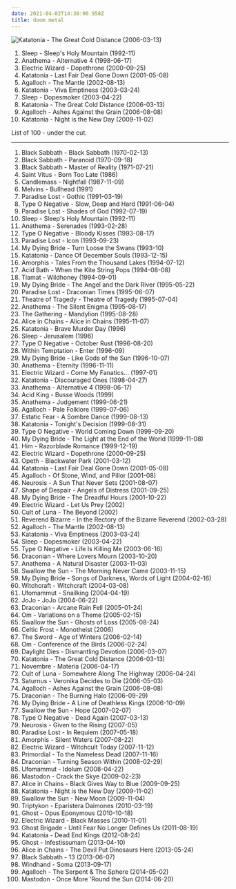 ```yaml
---
date: 2021-04-02T14:30:00.958Z
title: doom metal
---
```

![Katatonia - The Great Cold Distance (2006-03-13)](https://img.discogs.com/c-I01SnTbdeCXElFXbKmHjjZFoI=/fit-in/600x513/filters:strip_icc():format(jpeg):mode_rgb():quality(90)/discogs-images/R-2656686-1509290559-7616.jpeg.jpg "Katatonia - The Great Cold Distance (2006-03-13)")
<ol class="albums">
<li data-cover="http://coverartarchive.org/release/c02820b6-2fe7-4342-983e-617aa1bf7799/15868913031-500.jpg" data-tags="stoner metal, doom metal" role="button">Sleep - Sleep's Holy Mountain (1992-11)</li>
<li data-cover="http://coverartarchive.org/release/9a51b23b-4594-4abe-8c69-19b8cfa49184/8630651837-500.jpg" data-tags="doom metal, progressive rock, progressive metal" role="button">Anathema - Alternative 4 (1998-06-17)</li>
<li data-cover="https://via.placeholder.com/450" data-tags="doom metal" role="button">Electric Wizard - Dopethrone (2000-09-25)</li>
<li data-cover="http://coverartarchive.org/release/1d2cfca8-1cdf-4a98-8bd5-0769b97769dc/3597667276-500.jpg" data-tags="doom metal" role="button">Katatonia - Last Fair Deal Gone Down (2001-05-08)</li>
<li data-cover="http://coverartarchive.org/release/7ac99528-77a9-3624-84b7-3400f6f56e47/22056699402-500.jpg" data-tags="folk metal, doom metal" role="button">Agalloch - The Mantle (2002-08-13)</li>
<li data-cover="http://coverartarchive.org/release/3e228cd1-aa1c-3244-bac8-2d56d56dd0a0/3597990218-500.jpg" data-tags="doom metal" role="button">Katatonia - Viva Emptiness (2003-03-24)</li>
<li data-cover="http://coverartarchive.org/release/a97bb2e6-8e15-4f24-93be-35666727c9d1/16825470893-500.jpg" data-tags="doom metal, stoner metal" role="button">Sleep - Dopesmoker (2003-04-22)</li>
<li data-cover="https://img.discogs.com/c-I01SnTbdeCXElFXbKmHjjZFoI=/fit-in/600x513/filters:strip_icc():format(jpeg):mode_rgb():quality(90)/discogs-images/R-2656686-1509290559-7616.jpeg.jpg" data-tags="doom metal, progressive metal" role="button">Katatonia - The Great Cold Distance (2006-03-13)</li>
<li data-cover="http://coverartarchive.org/release/b943e89a-2ae7-4cce-940a-c434c4f068cf/19071273840-500.jpg" data-tags="doom metal, folk metal, progressive metal" role="button">Agalloch - Ashes Against the Grain (2006-08-08)</li>
<li data-cover="http://coverartarchive.org/release/90f3d67b-96c9-43ba-b2f8-d46289545e6a/12577277568-500.jpg" data-tags="progressive metal, doom metal" role="button">Katatonia - Night is the New Day (2009-11-02)</li>
</ol>
List of 100 - under the cut.
<!-- more -->

_________________

<ol class="albums">
<li data-cover="http://coverartarchive.org/release/d4d6b8d9-413f-3aa6-9f4b-d51be1eb740c/9279003220-500.jpg" data-tags="heavy metal" role="button">
Black Sabbath - Black Sabbath (1970-02-13)
</li>
<li data-cover="http://coverartarchive.org/release/2982b682-36ea-3605-b959-04e746736070/9279109967-500.jpg" data-tags="heavy metal" role="button">
Black Sabbath - Paranoid (1970-09-18)
</li>
<li data-cover="https://img.discogs.com/MSeyqly3MT7C4TDyYgBc-2jEBkI=/fit-in/600x600/filters:strip_icc():format(jpeg):mode_rgb():quality(90)/discogs-images/R-3682748-1564562461-8776.jpeg.jpg" data-tags="heavy metal" role="button">
Black Sabbath - Master of Reality (1971-07-21)
</li>
<li data-cover="http://coverartarchive.org/release/7174f004-43d6-3ee6-aab4-60011f7b4ca0/3296287406-500.jpg" data-tags="doom metal" role="button">
Saint Vitus - Born Too Late (1986)
</li>
<li data-cover="https://via.placeholder.com/450" data-tags="doom metal" role="button">
Candlemass - Nightfall (1987-11-09)
</li>
<li data-cover="http://coverartarchive.org/release/67d450b3-9f16-43e7-a819-019e6e54e074/12107471021-500.jpg" data-tags="doom metal, grunge, sludge" role="button">
Melvins - Bullhead (1991)
</li>
<li data-cover="http://coverartarchive.org/release/8b157877-0b53-4c8e-bf6d-a5e92c49cbc7/7545775405-500.jpg" data-tags="doom metal" role="button">
Paradise Lost - Gothic (1991-03-19)
</li>
<li data-cover="http://coverartarchive.org/release/024d27d2-a238-4168-a9a3-87a2b50696d1/4025431846-500.jpg" data-tags="1991, doom metal, metal, gothic metal" role="button">
Type O Negative - Slow, Deep and Hard (1991-06-04)
</li>
<li data-cover="https://img.discogs.com/WGzImFEZdQpnBKmE1CeuMpRmqGs=/fit-in/600x523/filters:strip_icc():format(jpeg):mode_rgb():quality(90)/discogs-images/R-7070471-1485671189-3103.jpeg.jpg" data-tags="doom metal" role="button">
Paradise Lost - Shades of God (1992-07-19)
</li>
<li data-cover="http://coverartarchive.org/release/c02820b6-2fe7-4342-983e-617aa1bf7799/15868913031-500.jpg" data-tags="stoner metal, doom metal" role="button">
Sleep - Sleep's Holy Mountain (1992-11)
</li>
<li data-cover="https://via.placeholder.com/450" data-tags="doom metal" role="button">
Anathema - Serenades (1993-02-28)
</li>
<li data-cover="http://coverartarchive.org/release/5e9be7bb-460d-37f2-96f5-4d180f57f3cf/4051863729-500.jpg" data-tags="gothic metal" role="button">
Type O Negative - Bloody Kisses (1993-08-17)
</li>
<li data-cover="https://img.discogs.com/WGzImFEZdQpnBKmE1CeuMpRmqGs=/fit-in/600x523/filters:strip_icc():format(jpeg):mode_rgb():quality(90)/discogs-images/R-7070471-1485671189-3103.jpeg.jpg" data-tags="doom metal, gothic metal" role="button">
Paradise Lost - Icon (1993-09-23)
</li>
<li data-cover="https://img.discogs.com/NOzWR6bccQNI99MmYy5gjUYlQUU=/fit-in/600x605/filters:strip_icc():format(jpeg):mode_rgb():quality(90)/discogs-images/R-2606084-1465010304-8589.jpeg.jpg" data-tags="doom metal" role="button">
My Dying Bride - Turn Loose the Swans (1993-10)
</li>
<li data-cover="http://coverartarchive.org/release/7c4639b4-c2fc-44c9-be3d-35143069b099/3591269446-500.jpg" data-tags="doom metal" role="button">
Katatonia - Dance Of December Souls (1993-12-15)
</li>
<li data-cover="http://coverartarchive.org/release/c423642b-9374-46c4-aafa-0dc5c4cb92ef/9093569648-500.jpg" data-tags="melodic death metal, death metal" role="button">
Amorphis - Tales From the Thousand Lakes (1994-07-12)
</li>
<li data-cover="http://coverartarchive.org/release/14e8adef-dc7e-4f7b-9c79-80af627ea817/7846949504-500.jpg" data-tags="sludge, doom metal" role="button">
Acid Bath - When the Kite String Pops (1994-08-08)
</li>
<li data-cover="https://img.discogs.com/m9w1hg0pNvLZg3YtsLXTKV5vYlc=/fit-in/593x600/filters:strip_icc():format(jpeg):mode_rgb():quality(90)/discogs-images/R-2501730-1287489736.jpeg.jpg" data-tags="gothic metal, doom metal" role="button">
Tiamat - Wildhoney (1994-09-01)
</li>
<li data-cover="http://coverartarchive.org/release/26ed17a4-e022-4abc-a11f-23437715f4f8/15399938306-500.jpg" data-tags="doom metal" role="button">
My Dying Bride - The Angel and the Dark River (1995-05-22)
</li>
<li data-cover="https://img.discogs.com/WGzImFEZdQpnBKmE1CeuMpRmqGs=/fit-in/600x523/filters:strip_icc():format(jpeg):mode_rgb():quality(90)/discogs-images/R-7070471-1485671189-3103.jpeg.jpg" data-tags="gothic metal, doom metal" role="button">
Paradise Lost - Draconian Times (1995-06-07)
</li>
<li data-cover="https://img.discogs.com/DFXZwcfJraF7v-cwcBZU2TqHsIY=/fit-in/600x600/filters:strip_icc():format(jpeg):mode_rgb():quality(90)/discogs-images/R-240284-1430129633-8202.jpeg.jpg" data-tags="doom metal, gothic metal" role="button">
Theatre of Tragedy - Theatre of Tragedy (1995-07-04)
</li>
<li data-cover="https://img.discogs.com/HLA6Y3o3S1zh-vFSlJGu2JT6xYw=/fit-in/600x591/filters:strip_icc():format(jpeg):mode_rgb():quality(90)/discogs-images/R-739008-1153979275.jpeg.jpg" data-tags="doom metal" role="button">
Anathema - The Silent Enigma (1995-08-17)
</li>
<li data-cover="https://img.discogs.com/09tWgbA6IlykuXRg1Xd1e8o3BHU=/fit-in/600x537/filters:strip_icc():format(jpeg):mode_rgb():quality(90)/discogs-images/R-9577733-1507315334-1264.jpeg.jpg" data-tags="gothic metal, progressive metal, atmospheric metal" role="button">
The Gathering - Mandylion (1995-08-28)
</li>
<li data-cover="http://coverartarchive.org/release/55ac12a2-1d33-48e7-999c-5cd7556fa205/5554341905-500.jpg" data-tags="grunge" role="button">
Alice in Chains - Alice in Chains (1995-11-07)
</li>
<li data-cover="http://coverartarchive.org/release/1bc4f270-248f-4f0d-9512-2449157325fb/3591440901-500.jpg" data-tags="doom metal, death doom metal" role="button">
Katatonia - Brave Murder Day (1996)
</li>
<li data-cover="https://via.placeholder.com/450" data-tags="doom metal, stoner rock, sludge" role="button">
Sleep - Jerusalem (1996)
</li>
<li data-cover="https://img.discogs.com/b2Q4nNDZahD0EK4_YytQ0RdmTnI=/fit-in/600x602/filters:strip_icc():format(jpeg):mode_rgb():quality(90)/discogs-images/R-2867780-1598412956-9633.jpeg.jpg" data-tags="gothic metal, doom metal" role="button">
Type O Negative - October Rust (1996-08-20)
</li>
<li data-cover="http://coverartarchive.org/release/68a8223b-872d-465d-a86c-9c54f0b9910b/4664662125-500.jpg" data-tags="gothic metal" role="button">
Within Temptation - Enter (1996-09)
</li>
<li data-cover="https://img.discogs.com/NOzWR6bccQNI99MmYy5gjUYlQUU=/fit-in/600x605/filters:strip_icc():format(jpeg):mode_rgb():quality(90)/discogs-images/R-2606084-1465010304-8589.jpeg.jpg" data-tags="doom metal" role="button">
My Dying Bride - Like Gods of the Sun (1996-10-07)
</li>
<li data-cover="http://coverartarchive.org/release/b9a0db01-e807-49f3-bf08-ff2665d52d48/19253460684-500.jpg" data-tags="doom metal, progressive metal" role="button">
Anathema - Eternity (1996-11-11)
</li>
<li data-cover="http://coverartarchive.org/release/2c342114-869e-404c-a43d-34a3a6247a8f/1587703828-500.jpg" data-tags="doom metal" role="button">
Electric Wizard - Come My Fanatics... (1997-01)
</li>
<li data-cover="http://coverartarchive.org/release/f1d33de4-4c0d-453f-a13c-b7cb26de6e59/3596831408-500.jpg" data-tags="doom metal" role="button">
Katatonia - Discouraged Ones (1998-04-27)
</li>
<li data-cover="http://coverartarchive.org/release/9a51b23b-4594-4abe-8c69-19b8cfa49184/8630651837-500.jpg" data-tags="doom metal, progressive rock, progressive metal" role="button">
Anathema - Alternative 4 (1998-06-17)
</li>
<li data-cover="http://coverartarchive.org/release/ade2b8b9-82ea-444f-83ff-0bf2880e025a/14521543056-500.jpg" data-tags="stoner metal, stoner doom" role="button">
Acid King - Busse Woods (1999)
</li>
<li data-cover="https://via.placeholder.com/450" data-tags="progressive rock" role="button">
Anathema - Judgement (1999-06-21)
</li>
<li data-cover="http://coverartarchive.org/release/cc5ec0dd-6892-4e1a-a4e5-ef035b21aa38/18270738627-500.jpg" data-tags="folk metal, doom metal" role="button">
Agalloch - Pale Folklore (1999-07-06)
</li>
<li data-cover="http://coverartarchive.org/release/16771a43-ad3d-4df4-9e87-ed11e433065c/1017278405-500.jpg" data-tags="doom metal" role="button">
Estatic Fear - A Sombre Dance (1999-08-13)
</li>
<li data-cover="http://coverartarchive.org/release/e0ff9610-23ad-4f33-b710-c28242482545/3596965456-500.jpg" data-tags="doom metal, depressive rock" role="button">
Katatonia - Tonight's Decision (1999-08-31)
</li>
<li data-cover="http://coverartarchive.org/release/4112b58f-dcb7-3bd0-9744-5907dd120109/18632119340-500.jpg" data-tags="gothic metal, doom metal" role="button">
Type O Negative - World Coming Down (1999-09-20)
</li>
<li data-cover="http://coverartarchive.org/release/8f44ac52-c397-4597-bd67-5fb4054612d7/7724364372-500.jpg" data-tags="doom metal" role="button">
My Dying Bride - The Light at the End of the World (1999-11-08)
</li>
<li data-cover="http://coverartarchive.org/release/c38d4983-987f-35b9-9683-932192d5e3c4/19881038050-500.jpg" data-tags="love metal, him, rock" role="button">
Him - Razorblade Romance (1999-12-19)
</li>
<li data-cover="https://via.placeholder.com/450" data-tags="doom metal" role="button">
Electric Wizard - Dopethrone (2000-09-25)
</li>
<li data-cover="https://via.placeholder.com/450" data-tags="progressive death metal, progressive metal" role="button">
Opeth - Blackwater Park (2001-03-12)
</li>
<li data-cover="http://coverartarchive.org/release/1d2cfca8-1cdf-4a98-8bd5-0769b97769dc/3597667276-500.jpg" data-tags="doom metal" role="button">
Katatonia - Last Fair Deal Gone Down (2001-05-08)
</li>
<li data-cover="http://coverartarchive.org/release/7a94f7ba-bba7-417f-87ca-ac29e63d6aba/11562848487-500.jpg" data-tags="doom metal, black metal, folk metal" role="button">
Agalloch - Of Stone, Wind, and Pillor (2001-08)
</li>
<li data-cover="http://coverartarchive.org/release/ca11e9a4-cc91-46e4-99c1-68790f99edec/3104797376-500.jpg" data-tags="post-metal, 2001" role="button">
Neurosis - A Sun That Never Sets (2001-08-07)
</li>
<li data-cover="https://img.discogs.com/Mat5QNMg4Aots00-fuLDumvazPk=/fit-in/471x479/filters:strip_icc():format(jpeg):mode_rgb():quality(90)/discogs-images/R-3987814-1351502816-8978.jpeg.jpg" data-tags="funeral doom metal, doom metal" role="button">
Shape of Despair - Angels of Distress (2001-09-25)
</li>
<li data-cover="http://coverartarchive.org/release/435656b9-a011-4af7-b685-68747926fab3/1122199848-500.jpg" data-tags="doom metal" role="button">
My Dying Bride - The Dreadful Hours (2001-10-22)
</li>
<li data-cover="http://coverartarchive.org/release/149f46f6-2f87-409d-bb60-8fcc2689b7c6/18298518749-500.jpg" data-tags="doom metal, stoner metal, stoner doom" role="button">
Electric Wizard - Let Us Prey (2002)
</li>
<li data-cover="http://coverartarchive.org/release/649d1c49-3018-4a0b-b0cc-3ed64c39e373/7741304161-500.jpg" data-tags="sludge, doom metal" role="button">
Cult of Luna - The Beyond (2002)
</li>
<li data-cover="https://via.placeholder.com/450" data-tags="doom metal" role="button">
Reverend Bizarre - In the Rectory of the Bizarre Reverend (2002-03-28)
</li>
<li data-cover="http://coverartarchive.org/release/7ac99528-77a9-3624-84b7-3400f6f56e47/22056699402-500.jpg" data-tags="folk metal, doom metal" role="button">
Agalloch - The Mantle (2002-08-13)
</li>
<li data-cover="http://coverartarchive.org/release/3e228cd1-aa1c-3244-bac8-2d56d56dd0a0/3597990218-500.jpg" data-tags="doom metal" role="button">
Katatonia - Viva Emptiness (2003-03-24)
</li>
<li data-cover="http://coverartarchive.org/release/a97bb2e6-8e15-4f24-93be-35666727c9d1/16825470893-500.jpg" data-tags="doom metal, stoner metal" role="button">
Sleep - Dopesmoker (2003-04-22)
</li>
<li data-cover="http://coverartarchive.org/release/6d28fd10-63f6-3d39-8568-a1c8c9b72c62/26453759332-500.jpg" data-tags="gothic metal" role="button">
Type O Negative - Life Is Killing Me (2003-06-16)
</li>
<li data-cover="http://coverartarchive.org/release/9698924f-c7f3-4192-b964-4de33a3a63e7/997471036-500.jpg" data-tags="doom metal, gothic doom metal, gothic metal" role="button">
Draconian - Where Lovers Mourn (2003-10-20)
</li>
<li data-cover="https://img.discogs.com/HLA6Y3o3S1zh-vFSlJGu2JT6xYw=/fit-in/600x591/filters:strip_icc():format(jpeg):mode_rgb():quality(90)/discogs-images/R-739008-1153979275.jpeg.jpg" data-tags="progressive rock" role="button">
Anathema - A Natural Disaster (2003-11-03)
</li>
<li data-cover="http://coverartarchive.org/release/98bd2425-9751-3eba-a941-7b492af34d94/2646897247-500.jpg" data-tags="doom metal" role="button">
Swallow the Sun - The Morning Never Came (2003-11-15)
</li>
<li data-cover="https://img.discogs.com/E_I9BjYI6NUIBj4Pkyom9DKch1c=/fit-in/600x600/filters:strip_icc():format(jpeg):mode_rgb():quality(90)/discogs-images/R-8380674-1462645412-2143.jpeg.jpg" data-tags="doom metal" role="button">
My Dying Bride - Songs of Darkness, Words of Light (2004-02-16)
</li>
<li data-cover="http://coverartarchive.org/release/84229083-dcf9-45e3-921c-37fbd156acd2/24613696838-500.jpg" data-tags="doom metal, stoner rock" role="button">
Witchcraft - Witchcraft (2004-03-08)
</li>
<li data-cover="http://coverartarchive.org/release/9ccab260-1fb0-333d-a520-fb0fd3e007e7/1588517786-500.jpg" data-tags="doom metal" role="button">
Ufomammut - Snailking (2004-04-19)
</li>
<li data-cover="http://coverartarchive.org/release/3b97be74-25cf-487a-9a55-905f8b61a222/27975675575-500.jpg" data-tags="pop" role="button">
JoJo - JoJo (2004-06-22)
</li>
<li data-cover="http://coverartarchive.org/release/fb536080-dcfa-43e6-9018-4e4fd0f7fb4d/997499052-500.jpg" data-tags="doom metal" role="button">
Draconian - Arcane Rain Fell (2005-01-24)
</li>
<li data-cover="http://coverartarchive.org/release/7f7bce4f-00b2-4284-8fff-50fc71c9cfe9/11089358340-500.jpg" data-tags="stoner rock, 2005, stoner metal" role="button">
Om - Variations on a Theme (2005-02-15)
</li>
<li data-cover="http://coverartarchive.org/release/96c3842f-a5c1-4781-8188-7780a4012e16/2432468556-500.jpg" data-tags="doom metal" role="button">
Swallow the Sun - Ghosts of Loss (2005-08-24)
</li>
<li data-cover="https://img.discogs.com/FY0r1q0JQm8cjUTqeA1uCDIssTI=/fit-in/600x938/filters:strip_icc():format(jpeg):mode_rgb():quality(90)/discogs-images/R-5270168-1550431230-6872.jpeg.jpg" data-tags="doom metal" role="button">
Celtic Frost - Monotheist (2006)
</li>
<li data-cover="http://coverartarchive.org/release/1d105b15-896b-40f4-861d-27e63dfcf960/16250901067-500.jpg" data-tags="stoner metal, stoner rock" role="button">
The Sword - Age of Winters (2006-02-14)
</li>
<li data-cover="http://coverartarchive.org/release/9be388a8-425f-46d6-b7aa-b6cafb45d655/11089439848-500.jpg" data-tags="stoner metal, stoner rock, psychedelic" role="button">
Om - Conference of the Birds (2006-02-24)
</li>
<li data-cover="http://coverartarchive.org/release/d7162642-9a0e-354c-868a-2cdddc6c27dc/2607673953-500.jpg" data-tags="doom metal" role="button">
Daylight Dies - Dismantling Devotion (2006-03-07)
</li>
<li data-cover="https://img.discogs.com/c-I01SnTbdeCXElFXbKmHjjZFoI=/fit-in/600x513/filters:strip_icc():format(jpeg):mode_rgb():quality(90)/discogs-images/R-2656686-1509290559-7616.jpeg.jpg" data-tags="doom metal, progressive metal" role="button">
Katatonia - The Great Cold Distance (2006-03-13)
</li>
<li data-cover="http://coverartarchive.org/release/f389239c-d068-4386-9ed0-1884c235f02f/21378608483-500.jpg" data-tags="doom metal" role="button">
Novembre - Materia (2006-04-17)
</li>
<li data-cover="http://coverartarchive.org/release/1fde8540-59cf-4c8d-8429-eb076d03fb05/21557052063-500.jpg" data-tags="post-metal, sludge" role="button">
Cult of Luna - Somewhere Along The Highway (2006-04-24)
</li>
<li data-cover="http://coverartarchive.org/release/0c59bf53-49ca-3920-a021-779dd2ce1c71/1463498207-500.jpg" data-tags="doom metal" role="button">
Saturnus - Veronika Decides to Die (2006-05-03)
</li>
<li data-cover="http://coverartarchive.org/release/b943e89a-2ae7-4cce-940a-c434c4f068cf/19071273840-500.jpg" data-tags="doom metal, folk metal, progressive metal" role="button">
Agalloch - Ashes Against the Grain (2006-08-08)
</li>
<li data-cover="https://img.discogs.com/8mivllci56qDBeH9FZJfHeBal7A=/fit-in/400x350/filters:strip_icc():format(jpeg):mode_rgb():quality(90)/discogs-images/R-5576454-1397006156-9080.jpeg.jpg" data-tags="gothic doom metal, doom metal, gothic metal" role="button">
Draconian - The Burning Halo (2006-09-29)
</li>
<li data-cover="http://coverartarchive.org/release/1159bfa6-1240-3e8f-84e7-e06085d88b7c/1122226386-500.jpg" data-tags="doom metal" role="button">
My Dying Bride - A Line of Deathless Kings (2006-10-09)
</li>
<li data-cover="http://coverartarchive.org/release/a01db007-30dc-4a6e-8541-7b655d435b91/9736361905-500.jpg" data-tags="doom metal, death doom metal" role="button">
Swallow the Sun - Hope (2007-02-07)
</li>
<li data-cover="https://img.discogs.com/b2Q4nNDZahD0EK4_YytQ0RdmTnI=/fit-in/600x602/filters:strip_icc():format(jpeg):mode_rgb():quality(90)/discogs-images/R-2867780-1598412956-9633.jpeg.jpg" data-tags="gothic metal, doom metal" role="button">
Type O Negative - Dead Again (2007-03-13)
</li>
<li data-cover="http://coverartarchive.org/release/bc9f370a-1774-4751-b9c4-ef9d05939770/24057716895-500.jpg" data-tags="sludge, doom metal, post-metal" role="button">
Neurosis - Given to the Rising (2007-05)
</li>
<li data-cover="http://coverartarchive.org/release/db19f6ae-234c-490d-a807-808b7ef08908/7538199141-500.jpg" data-tags="gothic metal, doom metal" role="button">
Paradise Lost - In Requiem (2007-05-18)
</li>
<li data-cover="http://coverartarchive.org/release/32a049bf-ab47-3018-b0f3-d524c0fc4cf1/27007329813-500.jpg" data-tags="progressive metal" role="button">
Amorphis - Silent Waters (2007-08-22)
</li>
<li data-cover="http://coverartarchive.org/release/1e5f042a-3b41-4370-872a-99b329757c16/18298565543-500.jpg" data-tags="doom metal, stoner metal" role="button">
Electric Wizard - Witchcult Today (2007-11-12)
</li>
<li data-cover="http://coverartarchive.org/release/82dc3ab4-361e-3b29-973d-f7f1abf1c436/13912011180-500.jpg" data-tags="black metal, pagan metal" role="button">
Primordial - To the Nameless Dead (2007-11-16)
</li>
<li data-cover="http://coverartarchive.org/release/84ba4ba3-8874-43e6-b235-86f6b06c8aad/997565892-500.jpg" data-tags="doom metal, gothic metal, gothic doom metal" role="button">
Draconian - Turning Season Within (2008-02-29)
</li>
<li data-cover="https://via.placeholder.com/450" data-tags="doom metal, 2008, stoner metal" role="button">
Ufomammut - Idolum (2008-04-22)
</li>
<li data-cover="http://coverartarchive.org/release/23610e26-f231-41fa-a71b-2d97098ddeff/13333863755-500.jpg" data-tags="progressive metal, 2009" role="button">
Mastodon - Crack the Skye (2009-02-23)
</li>
<li data-cover="http://coverartarchive.org/release/a44f79f9-bfcf-4818-8fa5-702432de0ad1/9837113466-500.jpg" data-tags="grunge, 2009, hard rock" role="button">
Alice in Chains - Black Gives Way to Blue (2009-09-25)
</li>
<li data-cover="http://coverartarchive.org/release/90f3d67b-96c9-43ba-b2f8-d46289545e6a/12577277568-500.jpg" data-tags="progressive metal, doom metal" role="button">
Katatonia - Night is the New Day (2009-11-02)
</li>
<li data-cover="http://coverartarchive.org/release/321ba2e7-9476-4573-84c8-e138bd8561d9/1078403771-500.jpg" data-tags="doom metal, death doom metal" role="button">
Swallow the Sun - New Moon (2009-11-04)
</li>
<li data-cover="http://coverartarchive.org/release/43b106f7-7f75-475a-aff9-577903ba0005/21818394273-500.jpg" data-tags="doom metal" role="button">
Triptykon - Eparistera Daimones (2010-03-19)
</li>
<li data-cover="http://coverartarchive.org/release/d92956b1-6fb3-4c9c-92d1-c3f96a216b62/9301653943-500.jpg" data-tags="heavy metal, 2010" role="button">
Ghost - Opus Eponymous (2010-10-18)
</li>
<li data-cover="http://coverartarchive.org/release/a7a943ec-37ee-46dd-b419-1a122faca975/3753046833-500.jpg" data-tags="doom metal, 2010, stoner metal" role="button">
Electric Wizard - Black Masses (2010-11-01)
</li>
<li data-cover="http://coverartarchive.org/release/4f43fb35-0631-431a-8426-485b00ef6e4d/4823651089-500.jpg" data-tags="2011, doom metal, melodic death metal" role="button">
Ghost Brigade - Until Fear No Longer Defines Us (2011-08-19)
</li>
<li data-cover="https://img.discogs.com/c-I01SnTbdeCXElFXbKmHjjZFoI=/fit-in/600x513/filters:strip_icc():format(jpeg):mode_rgb():quality(90)/discogs-images/R-2656686-1509290559-7616.jpeg.jpg" data-tags="2012, progressive metal" role="button">
Katatonia - Dead End Kings (2012-08-24)
</li>
<li data-cover="http://coverartarchive.org/release/3f7ed87a-461a-491c-b437-88c2a4b81f4e/4665148054-500.jpg" data-tags="2013, heavy metal" role="button">
Ghost - Infestissumam (2013-04-10)
</li>
<li data-cover="http://coverartarchive.org/release/218fb005-d401-43e7-860a-c2841c2aaac0/4341431910-500.jpg" data-tags="heavy metal, grunge, doom metal, alternative metal, sludge metal" role="button">
Alice in Chains - The Devil Put Dinosaurs Here (2013-05-24)
</li>
<li data-cover="http://coverartarchive.org/release/7dbf4b1f-d3e9-47bc-9194-d15b31017bd6/11869295444-500.jpg" data-tags="heavy metal" role="button">
Black Sabbath - 13 (2013-06-07)
</li>
<li data-cover="http://coverartarchive.org/release/694d7110-9373-4c35-8ac9-419aa0bfd752/6329214780-500.jpg" data-tags="2013, doom metal" role="button">
Windhand - Soma (2013-09-17)
</li>
<li data-cover="http://coverartarchive.org/release/cfc5fd4a-d781-4b0d-b987-4ffe86318150/7382794708-500.jpg" data-tags="2014, doom metal, folk metal" role="button">
Agalloch - The Serpent & The Sphere (2014-05-02)
</li>
<li data-cover="http://coverartarchive.org/release/02296e21-5894-43d0-9e33-b31570165b3d/7305419871-500.jpg" data-tags="2014, progressive metal" role="button">
Mastodon - Once More 'Round the Sun (2014-06-20)
</li>
</ol>
